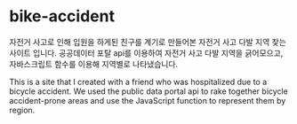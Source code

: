 # bike-accident
자전거 사고로 인해 입원을 하게된 친구를 계기로 만들어본 자전거 사고 다발 지역 찾는 사이트 입니다.
공공데이터 포탈 api를 이용하여 자전거 사고 다발 지역을 긁어모으고,
자바스크립트 함수를 이용해 지역별로 나타냈습니다.

This is a site that I created with a friend who was hospitalized due to a bicycle accident. 
We used the public data portal api to rake together bicycle accident-prone areas and use the JavaScript function to represent them by region.
